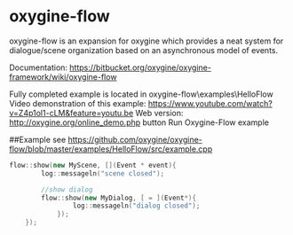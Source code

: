 # oxygine-flow
oxygine-flow is an expansion for oxygine which provides a neat system for dialogue/scene organization based on an asynchronous model of events.

Documentation: https://bitbucket.org/oxygine/oxygine-framework/wiki/oxygine-flow

Fully completed example is located in oxygine-flow\examples\HelloFlow
Video demonstration of this example: https://www.youtube.com/watch?v=Z4p1ol1-cLM&feature=youtu.be
Web version: http://oxygine.org/online_demo.php button Run Oxygine-Flow example

##Example
see https://github.com/oxygine/oxygine-flow/blob/master/examples/HelloFlow/src/example.cpp

```cpp
flow::show(new MyScene, [](Event * event){
        log::messageln("scene closed");

        //show dialog
        flow::show(new MyDialog, [ = ](Event*){
                log::messageln("dialog closed");
            });
    });
```	
